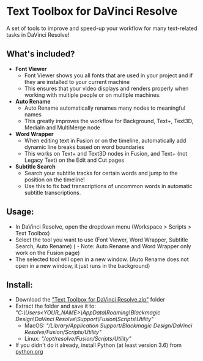 # Text Toolbox for DaVinci Resolve
A set of tools to improve and speed-up your workflow for many text-related tasks in DaVinci Resolve!

## What's included?
- **Font Viewer**
	- Font Viewer shows you all fonts that are used in your project and if they are installed to your current machine
	- This ensures that your video displays and renders properly when working with multiple people or on multiple machines.
- **Auto Rename** 
	- Auto Rename automatically renames many nodes to meaningful names
	- This greatly improves the workflow for Background, Text+, Text3D, MediaIn and MultiMerge node
- **Word Wrapper** 
	- When editing text in Fusion or on the timeline, automatically add dynamic line breaks based on word boundaries
	- This works on Text+ and Text3D nodes in Fusion, and Text+ (not Legacy Text) on the Edit and Cut pages
- **Subtitle Search** 
	- Search your subtitle tracks for certain words and jump to the position on the timeline!
	- Use this to fix bad transcriptions of uncommon words in automatic subtitle transcriptions.



## Usage:
- In DaVinci Resolve, open the dropdown menu (Workspace > Scripts > Text Toolbox)
- Select the tool you want to use (Font Viewer, Word Wrapper, Subtitle Search, Auto Rename)
( - Note: Auto Rename and Word Wrapper only work on the Fusion page)
- The selected tool will open in a new window. (Auto Rename does not open in a new window, it just runs in the background)

## Install:
- Download the ["Text Toolbox for DaVinci Resolve.zip"](https://github.com/neezr/Text-Toolbox-for-DaVinci-Resolve/archive/refs/heads/main.zip) folder
- Extract the folder and save it to: *"C:\Users\<YOUR_NAME>\AppData\Roaming\Blackmagic Design\DaVinci Resolve\Support\Fusion\Scripts\Utility"*
	- MacOS: *"/Library/Application Support/Blackmagic Design/DaVinci
Resolve/Fusion/Scripts/Utility"*
	- Linux: *"/opt/resolve/Fusion/Scripts/Utility"*
- If you didn't do it already, install Python (at least version 3.6) from [python.org](https://www.python.org/)
